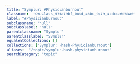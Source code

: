 ```yaml
--- 
 title: "Symplur: #Physicianburnout" 
 classname:  "OWLClass_576a79bf_b85d_46bc_9479_4cdcca6d63a0" 
 label: "#Physicianburnout" 
 subclassname: "null" 
 subclasslabel: "null" 
 parentclassname: "Symplur" 
 parentclasslabel: "Symplur" 
 equalentCollections: [] 
 collections: ['Symplur: -hash-Physicianburnout']
 aliases:  "/topic/symplur-hash-physicianburnout"  
 searchCategory: "topic" 
---
```

